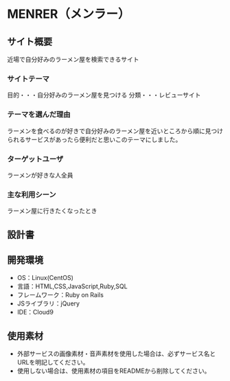 # MENRER（メンラー）

## サイト概要
近場で自分好みのラーメン屋を検索できるサイト

### サイトテーマ
目的・・・自分好みのラーメン屋を見つける
分類・・・レビューサイト

### テーマを選んだ理由
ラーメンを食べるのが好きで自分好みのラーメン屋を近いところから順に見つけられるサービスがあったら便利だと思いこのテーマにしました。

### ターゲットユーザ
ラーメンが好きな人全員

### 主な利用シーン
ラーメン屋に行きたくなったとき

## 設計書


## 開発環境
- OS：Linux(CentOS)
- 言語：HTML,CSS,JavaScript,Ruby,SQL
- フレームワーク：Ruby on Rails
- JSライブラリ：jQuery
- IDE：Cloud9

## 使用素材
- 外部サービスの画像素材・音声素材を使用した場合は、必ずサービス名とURLを明記してください。
- 使用しない場合は、使用素材の項目をREADMEから削除してください。